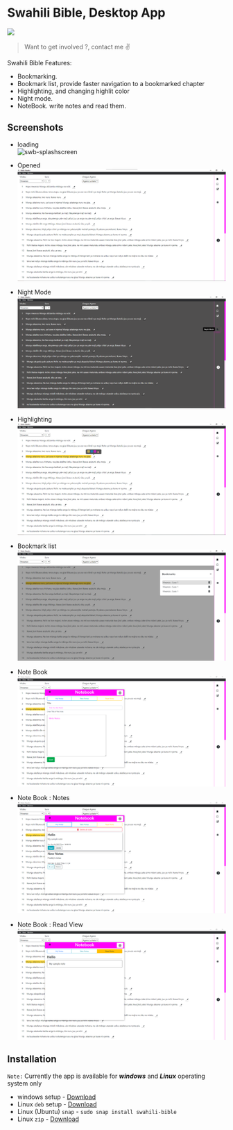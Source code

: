 # Swahili Bible, Desktop App
![](https://img.shields.io/github/downloads/freddy777-01/swahili_bible/total?logo=github&style=social)

> Want to get involved ?, contact me ✌

Swahili Bible Features:
 * Bookmarking.
 * Bookmark list, provide faster navigation to a bookmarked chapter
 * Highlighting, and changing highlit color
 * Night mode.
 * NoteBook. write notes and read them.
 
## Screenshots
 - loading <br>
 ![swb-splashscreen](https://user-images.githubusercontent.com/58578902/190982670-891eaadf-4440-425e-aa9b-24fba4f7371c.png)

 - Opened <br>
 ![swb-splashscreen](https://github.com/freddy777-01/swahili_bible/blob/main/screenshots/swb-opened.png)
 
 - Night Mode <br>
 ![swb-splashscreen](https://github.com/freddy777-01/swahili_bible/blob/main/screenshots/night-mode.png)
 
 - Highlighting <br>
 ![swb-splashscreen](https://github.com/freddy777-01/swahili_bible/blob/main/screenshots/highlight.png)
 
 - Bookmark list <br>
  ![swb-splashscreen](https://github.com/freddy777-01/swahili_bible/blob/main/screenshots/bookmark-list.png)
  
 - Note Book <br>
  ![swb-splashscreen](https://github.com/freddy777-01/swahili_bible/blob/main/screenshots/notebook-opened.png)
  
- Note Book : Notes <br>
  ![swb-splashscreen](https://github.com/freddy777-01/swahili_bible/blob/main/screenshots/notebook-note_lists.png)
  
- Note Book : Read View <br>
 ![swb-splashscreen](https://github.com/freddy777-01/swahili_bible/blob/main/screenshots/notebook-read_notes.png)
 
 ## Installation
 `Note:` Currently the app is available for ***windows*** and ***Linux*** operating system only
  * windows setup - [Download](https://github.com/freddy777-01/swahili_bible/releases/download/v1.0.1/swahili_bible.exe)
  * Linux `deb` setup - [Download](https://github.com/freddy777-01/swahili_bible/releases/download/v1.0.1/swahili_bible.deb)
  * Linux (Ubuntu) `snap` - ```sudo snap install swahili-bible```
  * Linux `zip` - [Download](https://github.com/freddy777-01/swahili_bible/releases/download/v1.0.1/swahili_bible.tar.gz)
